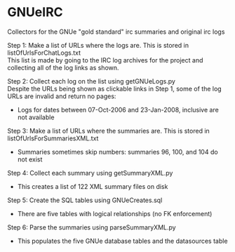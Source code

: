 # GNUeIRC
Collectors for the GNUe "gold standard" irc summaries and original irc logs

Step 1: Make a list of URLs where the logs are. This is stored in listOfUrlsForChatLogs.txt  
This list is made by going to the IRC log archives for the project and collecting all of the log links as shown.

Step 2: Collect each log on the list using getGNUeLogs.py  
Despite the URLs being shown as clickable links in Step 1, some of the log URLs are invalid and return no pages: 
*  Logs for dates between 07-Oct-2006 and 23-Jan-2008, inclusive are not available

Step 3: Make a list of URLs where the summaries are. This is stored in listOfUrlsForSummariesXML.txt
*  Summaries sometimes skip numbers: summaries 96, 100, and 104 do not exist
  
Step 4: Collect each summary using getSummaryXML.py  
*  This creates a list of 122 XML summary files on disk

Step 5: Create the SQL tables using GNUeCreates.sql
*  There are five tables with logical relationships (no FK enforcement)

Step 6: Parse the summaries using parseSummaryXML.py
*  This populates the five GNUe database tables and the datasources table
